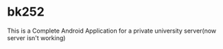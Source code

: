 # bk252
This is a Complete Android Application for a private university server(now server isn't working)
